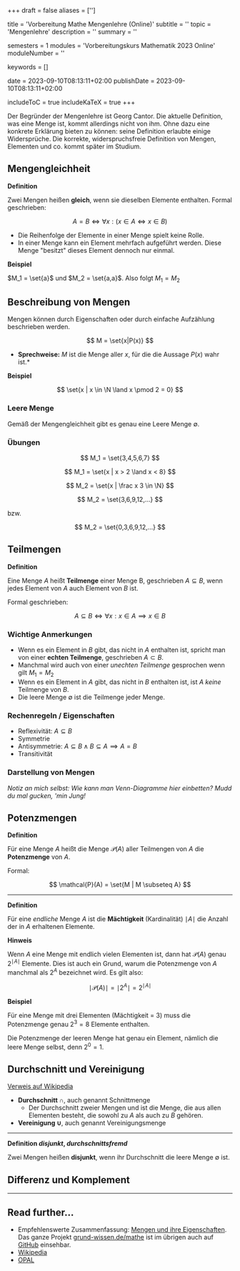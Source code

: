 +++
draft = false
aliases = ['']

title = 'Vorbereitung Mathe Mengenlehre (Online)'
subtitle = ''
topic = 'Mengenlehre'
description = ''
summary = ''

semesters = 1
modules = 'Vorbereitungskurs Mathematik 2023 Online'
moduleNumber = ''

keywords = []

date = 2023-09-10T08:13:11+02:00
publishDate = 2023-09-10T08:13:11+02:00

includeToC = true
includeKaTeX = true
+++

Der Begründer der Mengenlehre ist Georg Cantor. Die aktuelle Definition, was eine Menge ist, kommt allerdings nicht von ihm. Ohne dazu eine konkrete Erklärung bieten zu können: seine Definition erlaubte einige Widersprüche. Die korrekte, widerspruchsfreie Definition von Mengen, Elementen und co. kommt später im Studium.

## Mengengleichheit

**Definition**

Zwei Mengen heißen **gleich**, wenn sie dieselben Elemente enthalten. Formal geschrieben:

$$
A = B \iff \forall x: (x \in A \iff x \in B)
$$

- Die Reihenfolge der Elemente in einer Menge spielt keine Rolle.
- In einer Menge kann ein Element mehrfach aufgeführt werden. Diese Menge "besitzt" dieses Element dennoch nur einmal.

**Beispiel**

$M_1 = \set{a}$ und $M_2 = \set{a,a}$. Also folgt $M_1 = M_2$

## Beschreibung von Mengen

Mengen können durch Eigenschaften oder durch einfache Aufzählung beschrieben werden.

$$
M = \set{x|P(x)}
$$

- **Sprechweise:** $M$ ist die Menge aller $x$, für die die Aussage $P(x)$ wahr ist.*

**Beispiel**

$$
\set{x | x \in \N \land x \pmod 2 = 0}
$$

### Leere Menge

Gemäß der Mengengleichheit gibt es genau eine Leere Menge $\emptyset$.

### Übungen

$$
M_1 = \set{3,4,5,6,7}
$$

$$
M_1 = \set{x | x > 2 \land x < 8}
$$

$$
M_2 = \set{x | \frac x 3 \in \N}
$$

$$
M_2 = \set{3,6,9,12,…}
$$

bzw.

$$
M_2 = \set{0,3,6,9,12,…}
$$

## Teilmengen

**Definition**

Eine Menge $A$ heißt **Teilmenge** einer Menge B, geschrieben $A \subseteq B$, wenn jedes Element von $A$ auch Element von $B$ ist.

Formal geschrieben:

$$
A \subseteq B \iff \forall x: x \in A \implies x \in B
$$

### Wichtige Anmerkungen

- Wenn es ein Element in $B$ gibt, das nicht in $A$ enthalten ist, spricht man von einer **echten Teilmenge**, geschrieben $A \subset B$.
- Manchmal wird auch von einer *unechten Teilmenge* gesprochen wenn gilt $M_1 = M_2$
- Wenn es ein Element in $A$ gibt, das nicht in $B$ enthalten ist, ist $A$ *keine* Teilmenge von $B$.
- Die leere Menge $\emptyset$ ist die Teilmenge jeder Menge.

### Rechenregeln / Eigenschaften

- Reflexivität: $A \subseteq B$
- Symmetrie
- Antisymmetrie: $A \subseteq B \land B \subseteq A \implies A = B$
- Transitivität

### Darstellung von Mengen

*Notiz an mich selbst: Wie kann man Venn-Diagramme hier einbetten? Mudd du mal gucken, 'min Jung!*

## Potenzmengen

**Definition**

Für eine Menge $A$ heißt die Menge $\mathcal{P}(A)$ aller Teilmengen von $A$ die **Potenzmenge** von $A$.

Formal:

$$
\mathcal{P}(A) = \set{M | M \subseteq A}
$$

---

**Definition**

Für eine *endliche* Menge $A$ ist die **Mächtigkeit** (Kardinalität) $\mid A \mid$ die Anzahl der in $A$ erhaltenen Elemente.

**Hinweis**

Wenn $A$ eine Menge mit endlich vielen Elementen ist, dann hat $\mathcal{P}(A)$ genau $2^{\mid A \mid}$ Elemente. Dies ist auch ein Grund, warum die Potenzmenge von $A$ manchmal als $2^{A}$ bezeichnet wird. Es gilt also:

$$
\mid \mathcal{P}(A)\mid = \mid 2^{A}\mid = 2^{\mid A \mid}
$$

**Beispiel**

Für eine Menge mit drei Elementen (Mächtigkeit = 3) muss die Potenzmenge genau $2^{3} = 8$ Elemente enthalten.

Die Potenzmenge der leeren Menge hat genau ein Element, nämlich die leere Menge selbst, denn $2^{0} = 1$.

## Durchschnitt und Vereinigung

[Verweis auf Wikipedia](https://de.wikipedia.org/wiki/Mengenlehre#Schnittmenge)

- **Durchschnitt $\cap$**, auch genannt Schnittmenge
  - Der Durchschnitt zweier Mengen und ist die Menge, die aus allen Elementen besteht, die sowohl zu $A$ als auch zu $B$ gehören.
- **Vereinigung $\cup$**, auch genannt Vereinigungsmenge

---

**Definition *disjunkt*, *durchschnittsfremd***

Zwei Mengen heißen **disjunkt**, wenn ihr Durchschnitt die leere Menge $\emptyset$ ist.

## Differenz und Komplement

---

## Read further…

- Empfehlenswerte Zusammenfassung: [Mengen und ihre Eigenschaften](https://www.grund-wissen.de/mathematik/mengenlehre/mengen.html). Das ganze Projekt [grund-wissen.de/mathe](https://www.grund-wissen.de/mathematik/index.html) ist im übrigen auch auf [GitHub](https://github.com/grund-wissen/grundwissen-mathematik) einsehbar.
- [Wikipedia](https://de.wikipedia.org/wiki/Mengenlehre)
- [OPAL](https://bildungsportal.sachsen.de/opal/auth/RepositoryEntry/11530829826/CourseNode/94241506426765)
